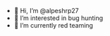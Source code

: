 - 👋 Hi, I’m @alpeshrp27
- 👀 I’m interested in bug hunting
- 🌱 I’m currently red teaming

<!---
alpeshrp27/alpeshrp27 is a ✨ special ✨ repository because its `README.md` (this file) appears on your GitHub profile.
You can click the Preview link to take a look at your changes.
--->
